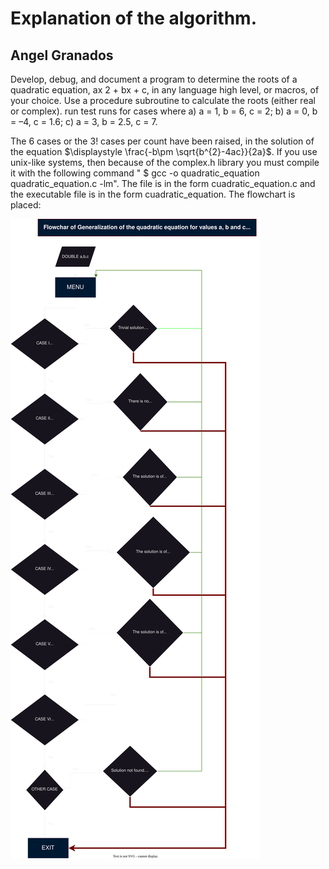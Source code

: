# Explanation of the algorithm.

## Angel Granados

Develop, debug, and document a program to determine the roots of a quadratic equation, ax 2 + bx + c, in any language high level, or macros, of your choice. Use a procedure subroutine to calculate the roots (either real or complex). run test runs for cases where a) a = 1, b = 6, c = 2; b) a = 0, b = –4, c = 1.6; c) a = 3, b = 2.5, c = 7.

The 6 cases or the $3!$ cases per count have been raised, in the solution of the equation $\displaystyle \frac{-b\pm \sqrt{b^{2}-4ac}}{2a}$. If you use unix-like systems, then because of the complex.h library you must compile it with the following command " $ gcc -o quadratic_equation quadratic_equation.c -lm". The file is in the form cuadratic_equation.c and the executable file is in the form cuadratic_equation. The flowchart is placed:

![Flowchart](https://github.com/aggranadoss/numerical_methods/blob/main/chapter_2/flowchart_cuadratic_equation.svg)
